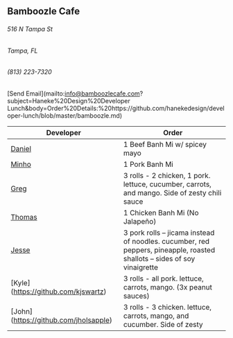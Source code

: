 ## Bamboozle Cafe
###### 516 N Tampa St
###### Tampa, FL
###### (813) 223-7320
[Send Email](mailto:info@bamboozlecafe.com?subject=Haneke%20Design%20Developer Lunch&body=Order%20Details:%20https://github.com/hanekedesign/developer-lunch/blob/master/bamboozle.md)

Developer     | Order
--------------|---------------------
[Daniel](https://github.com/dtartaglia)           	| 1 Beef Banh Mi w/ spicey mayo
[Minho](https://github.com/minhochoi)               | 1 Pork Banh Mi 
[Greg](https://github.com/greghochsprung)           | 3 rolls - 2 chicken, 1 pork. lettuce, cucumber, carrots, and mango. Side of zesty chili sauce
[Thomas](https://github.com/ThomasKomarnicki)       | 1 Chicken Banh Mi (No Jalapeño)
[Jesse](https://github.com/jessecurry)              | 3 pork rolls – jicama instead of noodles. cucumber, red peppers, pineapple, roasted shallots – sides of soy vinaigrette
[Kyle] (https://github.com/kjswartz)                | 3 rolls - all pork. lettuce, carrots, mango. (3x peanut sauces) 
[John] (https://github.com/jholsapple)              | 3 rolls - 3 chicken. lettuce, carrots, mango, and cucumber. Side of zesty
